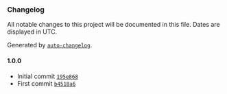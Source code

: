 ### Changelog

All notable changes to this project will be documented in this file. Dates are displayed in UTC.

Generated by [`auto-changelog`](https://github.com/CookPete/auto-changelog).

#### 1.0.0

- Initial commit [`195e868`](https://github.com/ChrisCodesThings/expand-css-hex-color/commit/195e8685f33d1168c01249c5cfd40140ae86b0ee)
- First commit [`b4518a6`](https://github.com/ChrisCodesThings/expand-css-hex-color/commit/b4518a6349c651221aabb54267fdb769ca9e14be)
